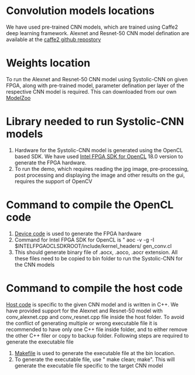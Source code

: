 # Convolution models locations
We have used pre-trained CNN models, which are trained using Caffe2 deep learning framework. Alexnet and Resnet-50 CNN model defination are available at the [caffe2 github repostory](https://github.com/facebookarchive/models) 

# Weights location 
To run the Alexnet and Resnet-50 CNN model using Systolic-CNN on given FPGA, along with pre-trained model, parameter defination per layer of the respective CNN model is required. This can downloaded from our own [ModelZoo](https://www.dropbox.com/home/SystolicArrayCNN)


# Library needed to run Systolic-CNN models
1. Hardware for the Systolic-CNN model is generated using the OpenCL based SDK. We have used [Intel FPGA SDK for OpenCL](https://www.intel.com/content/www/us/en/software/programmable/sdk-for-opencl/overview.html) 18.0 version to generate the FPGA hardware. 
2. To run the demo, which requires reading the jpg image, pre-processing, post processing and displaying the image and other results on the gui, requires the support of OpenCV

# Command to compile the OpenCL code
1. [Device code](https://github.com/PSCLab-ASU/Systolic-CNN/tree/master/conv/conv/conv/device) is used to generate the FPGA hardware
2. Command for Intel FPGA SDK for OpenCL is  " aoc -v -g -I $INTELFPGAOCLSDKROOT/include/kernel_headers/ gen_conv.cl
3. This should generate binary file of .aocx, .aoco, .aocr extension. All these files need to be copied to bin folder to run the Systolic-CNN for the CNN models

# Command to compile the host code
[Host code](https://github.com/PSCLab-ASU/Systolic-CNN/tree/master/conv/conv/conv/host/src) is specific to the given CNN model and is written in C++. We have provided support for the Alexnet and Resnet-50 model with conv_alexnet.cpp and conv_resnet.cpp file inside the host folder. To avoid the conflict of generating multiple or wrong executable file it is recommended to have only one C++ file inside folder, and to either remove the other C++ filer or copy to backup folder. Following steps are required to generate the executable file
1. [Makefile](https://github.com/PSCLab-ASU/Systolic-CNN/tree/master/conv/conv/conv) is used to generate the executable file at the bin location.
2. To generate the executable file, use " make clean; make". This will generate the executable file specific to the target CNN model
